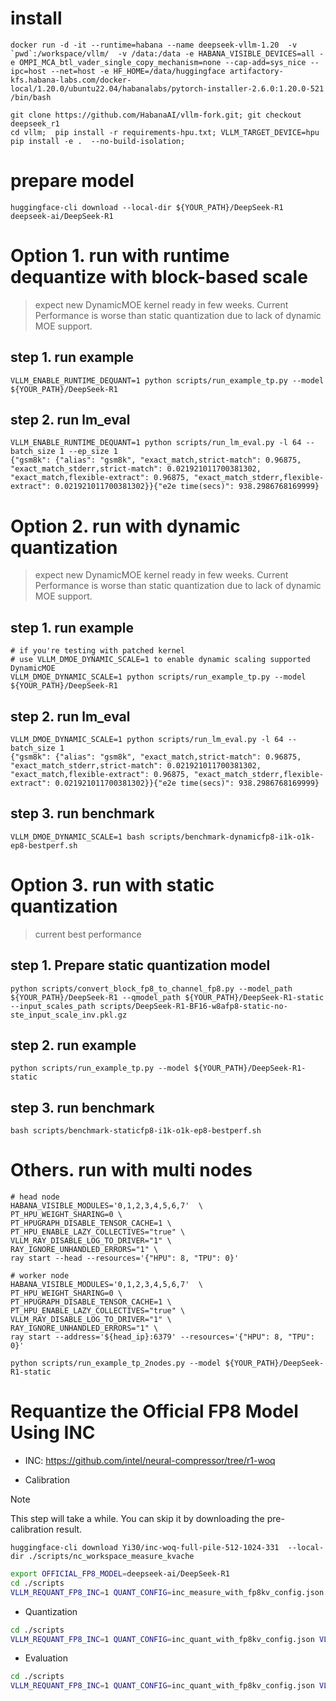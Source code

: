 # install

```
docker run -d -it --runtime=habana --name deepseek-vllm-1.20  -v `pwd`:/workspace/vllm/  -v /data:/data -e HABANA_VISIBLE_DEVICES=all -e OMPI_MCA_btl_vader_single_copy_mechanism=none --cap-add=sys_nice --ipc=host --net=host -e HF_HOME=/data/huggingface artifactory-kfs.habana-labs.com/docker-local/1.20.0/ubuntu22.04/habanalabs/pytorch-installer-2.6.0:1.20.0-521 /bin/bash
```

```
git clone https://github.com/HabanaAI/vllm-fork.git; git checkout deepseek_r1
cd vllm;  pip install -r requirements-hpu.txt; VLLM_TARGET_DEVICE=hpu pip install -e .  --no-build-isolation;
```

# prepare model

```
huggingface-cli download --local-dir ${YOUR_PATH}/DeepSeek-R1 deepseek-ai/DeepSeek-R1
```

# Option 1. run with runtime dequantize with block-based scale
> expect new DynamicMOE kernel ready in few weeks.
> Current Performance is worse than static quantization due to lack of dynamic MOE support.
## step 1. run example
```
VLLM_ENABLE_RUNTIME_DEQUANT=1 python scripts/run_example_tp.py --model ${YOUR_PATH}/DeepSeek-R1
```
## step 2. run lm_eval
```
VLLM_ENABLE_RUNTIME_DEQUANT=1 python scripts/run_lm_eval.py -l 64 --batch_size 1 --ep_size 1
{"gsm8k": {"alias": "gsm8k", "exact_match,strict-match": 0.96875, "exact_match_stderr,strict-match": 0.021921011700381302, "exact_match,flexible-extract": 0.96875, "exact_match_stderr,flexible-extract": 0.021921011700381302}}{"e2e time(secs)": 938.2986768169999}
```

# Option 2. run with dynamic quantization
> expect new DynamicMOE kernel ready in few weeks.
> Current Performance is worse than static quantization due to lack of dynamic MOE support.
## step 1. run example
```
# if you're testing with patched kernel
# use VLLM_DMOE_DYNAMIC_SCALE=1 to enable dynamic scaling supported DynamicMOE
VLLM_DMOE_DYNAMIC_SCALE=1 python scripts/run_example_tp.py --model ${YOUR_PATH}/DeepSeek-R1
```
## step 2. run lm_eval
```
VLLM_DMOE_DYNAMIC_SCALE=1 python scripts/run_lm_eval.py -l 64 --batch_size 1
{"gsm8k": {"alias": "gsm8k", "exact_match,strict-match": 0.96875, "exact_match_stderr,strict-match": 0.021921011700381302, "exact_match,flexible-extract": 0.96875, "exact_match_stderr,flexible-extract": 0.021921011700381302}}{"e2e time(secs)": 938.2986768169999}
```
## step 3. run benchmark
```
VLLM_DMOE_DYNAMIC_SCALE=1 bash scripts/benchmark-dynamicfp8-i1k-o1k-ep8-bestperf.sh
```

# Option 3. run with static quantization
> current best performance
## step 1. Prepare static quantization model
```
python scripts/convert_block_fp8_to_channel_fp8.py --model_path ${YOUR_PATH}/DeepSeek-R1 --qmodel_path ${YOUR_PATH}/DeepSeek-R1-static --input_scales_path scripts/DeepSeek-R1-BF16-w8afp8-static-no-ste_input_scale_inv.pkl.gz
```
## step 2. run example
```
python scripts/run_example_tp.py --model ${YOUR_PATH}/DeepSeek-R1-static
```
## step 3. run benchmark
```
bash scripts/benchmark-staticfp8-i1k-o1k-ep8-bestperf.sh
```

# Others. run with multi nodes
```
# head node
HABANA_VISIBLE_MODULES='0,1,2,3,4,5,6,7'  \
PT_HPU_WEIGHT_SHARING=0 \
PT_HPUGRAPH_DISABLE_TENSOR_CACHE=1 \
PT_HPU_ENABLE_LAZY_COLLECTIVES="true" \
VLLM_RAY_DISABLE_LOG_TO_DRIVER="1" \
RAY_IGNORE_UNHANDLED_ERRORS="1" \
ray start --head --resources='{"HPU": 8, "TPU": 0}'
```

```
# worker node
HABANA_VISIBLE_MODULES='0,1,2,3,4,5,6,7'  \
PT_HPU_WEIGHT_SHARING=0 \
PT_HPUGRAPH_DISABLE_TENSOR_CACHE=1 \
PT_HPU_ENABLE_LAZY_COLLECTIVES="true" \
VLLM_RAY_DISABLE_LOG_TO_DRIVER="1" \
RAY_IGNORE_UNHANDLED_ERRORS="1" \
ray start --address='${head_ip}:6379' --resources='{"HPU": 8, "TPU": 0}'
```

```
python scripts/run_example_tp_2nodes.py --model ${YOUR_PATH}/DeepSeek-R1-static
```

# Requantize the Official FP8 Model Using INC
- INC: https://github.com/intel/neural-compressor/tree/r1-woq

- Calibration
> [!Note]
> This step will take a while. You can skip it by downloading the pre-calibration result.
> 
> `huggingface-cli download Yi30/inc-woq-full-pile-512-1024-331  --local-dir ./scripts/nc_workspace_measure_kvache`

```bash
export OFFICIAL_FP8_MODEL=deepseek-ai/DeepSeek-R1
cd ./scripts
VLLM_REQUANT_FP8_INC=1 QUANT_CONFIG=inc_measure_with_fp8kv_config.json VLLM_ENABLE_RUNTIME_DEQUANT=1 python run_example_tp.py --model ${OFFICIAL_FP8_MODEL} --tokenizer ${OFFICIAL_FP8_MODEL} --osl 32 --max_num_seqs 1 --nprompts 512 --dataset pile
```

- Quantization
```bash
cd ./scripts
VLLM_REQUANT_FP8_INC=1 QUANT_CONFIG=inc_quant_with_fp8kv_config.json VLLM_ENABLE_RUNTIME_DEQUANT=1 python run_example_tp.py --model ${OFFICIAL_FP8_MODEL} --tokenizer ${OFFICIAL_FP8_MODEL} --osl 32 --max_num_seqs 1 --fp8_kv_cache 
```

- Evaluation
```bash
cd ./scripts
VLLM_REQUANT_FP8_INC=1 QUANT_CONFIG=inc_quant_with_fp8kv_config.json VLLM_ENABLE_RUNTIME_DEQUANT=1 python run_lm_eval.py  --model ${OFFICIAL_FP8_MODEL} --tokenizer ${OFFICIAL_FP8_MODEL} --fp8_kv_cache -l 64 --batch_size 1 
```
